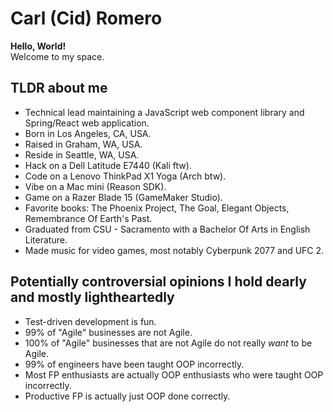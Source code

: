 # Carl (Cid) Romero

**Hello, World!**  
Welcome to my space.

## TLDR about me

- Technical lead maintaining a JavaScript web component library and Spring/React web application.
- Born in Los Angeles, CA, USA.
- Raised in Graham, WA, USA.
- Reside in Seattle, WA, USA.
- Hack on a Dell Latitude E7440 (Kali ftw).
- Code on a Lenovo ThinkPad X1 Yoga (Arch btw).
- Vibe on a Mac mini (Reason SDK).
- Game on a Razer Blade 15 (GameMaker Studio).
- Favorite books: The Phoenix Project, The Goal, Elegant Objects, Remembrance Of Earth's Past.
- Graduated from CSU - Sacramento with a Bachelor Of Arts in English Literature.
- Made music for video games, most notably Cyberpunk 2077 and UFC 2.

## Potentially controversial opinions I hold dearly and mostly lightheartedly

- Test-driven development is fun.
- 99% of "Agile" businesses are not Agile.
- 100% of "Agile" businesses that are not Agile do not really _want_ to be Agile.
- 99% of engineers have been taught OOP incorrectly.
- Most FP enthusiasts are actually OOP enthusiasts who were taught OOP incorrectly.
- Productive FP is actually just OOP done correctly.

